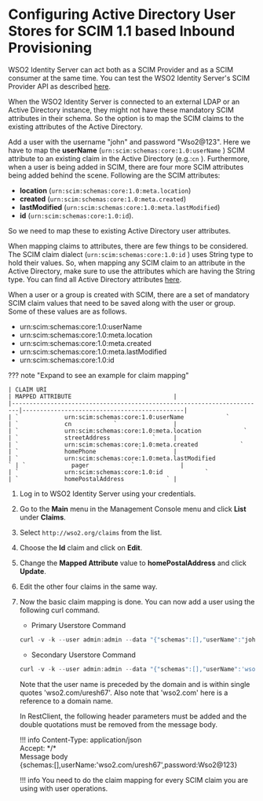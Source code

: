 # Configuring Active Directory User Stores for SCIM 1.1 based Inbound Provisioning

WSO2 Identity Server can act both as a SCIM Provider and as a SCIM
consumer at the same time. You can test the WSO2 Identity Server's SCIM
Provider API as described [here]({{base_path}}/develop/scim-1.1-apis).

When the WSO2 Identity Server is connected to an external LDAP
or an Active Directory instance, they might not have these mandatory
SCIM attributes in their schema. So the option is to map the SCIM claims
to the existing attributes of the Active Directory.

Add a user with the username "john" and password "Wso2@123". Here we have to map the **userName** (`urn:scim:schemas:core:1.0:userName` ) SCIM attribute to an existing claim in the Active Directory (e.g.:`cn` ). Furthermore, when a user is being added in SCIM, there are four more SCIM attributes being added behind the scene. Following are the SCIM attributes:

- **location** (`urn:scim:schemas:core:1.0:meta.location`)
- **created** (`urn:scim:schemas:core:1.0:meta.created`)
- **lastModified** (`urn:scim:schemas:core:1.0:meta.lastModified`)
- **id** (`urn:scim:schemas:core:1.0:id`).

So we need to map these to existing Active Directory user attributes.

When mapping claims to attributes, there are few things to be considered. The SCIM claim dialect (`urn:scim:schemas:core:1.0:id` ) uses String type to hold their values. So, when mapping any SCIM claim to an attribute in the Active Directory, make sure to use the attributes which are having the String type. You can find all Active Directory attributes [here](http://www.kouti.com/tables/userattributes.htm).

When a user or a group is created with SCIM, there are a set of mandatory SCIM  claim values that need to be saved along with the user or group. Some of these values are as follows.

- urn:scim:schemas:core:1.0:userName
- urn:scim:schemas:core:1.0:meta.location
- urn:scim:schemas:core:1.0:meta.created
- urn:scim:schemas:core:1.0:meta.lastModified
- urn:scim:schemas:core:1.0:id

??? note "Expand to see an example for claim mapping"

    | CLAIM URI                                                              | MAPPED ATTRIBUTE                             |
    |------------------------------------------------------------------------|----------------------------------------------|
    | `             urn:scim:schemas:core:1.0:userName            `          | `             cn            `                |
    | `             urn:scim:schemas:core:1.0:meta.location            `     | `             streetAddress            `     |
    | `             urn:scim:schemas:core:1.0:meta.created            `      | `             homePhone            `         |
    | `             urn:scim:schemas:core:1.0:meta.lastModified            ` | `             pager            `             |
    | `             urn:scim:schemas:core:1.0:id            `                | `             homePostalAddress            ` |


1. Log in to WSO2 Identity Server using your credentials.
2. Go to the **Main** menu in the Management Console menu and click
    **List** under **Claims**.
3. Select `http://wso2.org/claims` from the list.
4. Choose the **Id** claim and click on **Edit**.  
    <!--![id-claim]({{base_path}}/assets/img/using-wso2-identity-server/id-claim.png)-->
5. Change the **Mapped Attribute** value to **homePostalAddress** and
    click **Update**.  
    <!--![update-mapped-attribute]({{base_path}}/assets/img/using-wso2-identity-server/update-mapped-attribute.png)-->
6. Edit the other four claims in the same way.
7. Now the basic claim mapping is done. You can now add a user using
    the following curl command.

    - Primary Userstore Command

    ``` java
    curl -v -k --user admin:admin --data "{"schemas":[],"userName":"john","password":"Wso2@123"}" --header "Content-Type:application/json" https://localhost:9443/wso2/scim/Users
    ```

    - Secondary Userstore Command

    ``` java
    curl -v -k --user admin:admin --data "{"schemas":[],"userName":'wso2.com/uresh67',"password":"Wso2@123"}" --header "Content-Type:application/json" https://localhost:9443/wso2/scim/Users
    ```

    Note that the user name is preceded by the domain and is within
    single quotes 'wso2.com/uresh67'. Also note that 'wso2.com' here is
    a reference to a domain name.

    In RestClient, the following header parameters must be added and the
    double quotations must be removed from the message body.

    !!! info
        Content-Type: application/json  
        Accept: \*/\*  
        Message body  
        {schemas:\[\],userName:'wso2.com/uresh67',password:Wso2@123}

    !!! info
        You need to do the claim mapping for every SCIM claim you are using
        with user operations.
